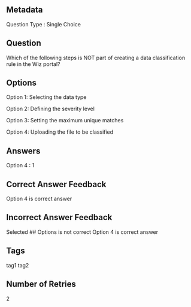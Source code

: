 ## Metadata
Question Type : Single Choice

## Question
Which of the following steps is NOT part of creating a data classification rule in the Wiz portal?

## Options
Option 1: Selecting the data type

Option 2: Defining the severity level

Option 3: Setting the maximum unique matches

Option 4: Uploading the file to be classified

## Answers
Option 4 : 1

## Correct Answer Feedback
Option 4 is correct answer

## Incorrect Answer Feedback
Selected ## Options is not correct Option 4 is correct answer

## Tags
tag1
tag2

## Number of Retries
2

